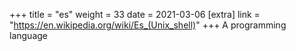+++
title = "es"
weight = 33
date = 2021-03-06
[extra]
link = "https://en.wikipedia.org/wiki/Es_(Unix_shell)"
+++
A programming language

